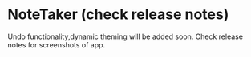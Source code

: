 # NoteTaker (check release notes)
Undo functionality,dynamic theming will be added soon.
Check release notes for screenshots of app.
